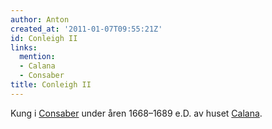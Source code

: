 ```yaml
---
author: Anton
created_at: '2011-01-07T09:55:21Z'
id: Conleigh II
links:
  mention:
  - Calana
  - Consaber
title: Conleigh II
---
```


Kung i [Consaber] under åren 1668–1689 e.D. av huset [Calana].

  [Consaber]: Consaber
  [Calana]: Calana
